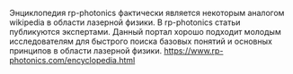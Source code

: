 Энциклопедия rp-photonics фактически является некоторым аналогом wikipedia в области лазерной физики. В rp-photonics статьи публикуются экспертами.
Данный портал хорошо подходит молодым исследователям для быстрого поиска базовых понятий и основных принципов в области лазерной физики.
https://www.rp-photonics.com/encyclopedia.html
